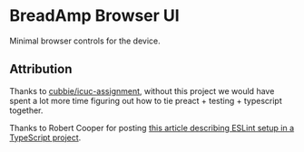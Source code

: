 # BreadAmp Browser UI

Minimal browser controls for the device.

## Attribution

Thanks to [cubbie/icuc-assignment](https://github.com/cubbie/icuc-assignment), without this project we would have spent a lot more time figuring out how to tie preact + testing + typescript together.

Thanks to Robert Cooper for posting [this article describing ESLint setup in a TypeScript project](https://www.robertcooper.me/using-eslint-and-prettier-in-a-typescript-project).
